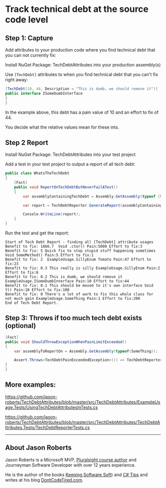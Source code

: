 # Track technical debt at the source code level

## Step 1: Capture

Add attributes to your production code where you find technical debt that you can not currently fix:

Install NuGet Package: TechDebtAttributes into your production assembly(s)


Use `[TechDebt]` attributes to when you find technical debt that you can't fix right away:

```csharp
[TechDebt(10, 44, Description = "This is dumb, we should remove it")]
public interface ISomeDumbInterface
{     
}
```

In the example above, this debt has a pain value of 10 and an effort to fix of 44.

You decide what the relative values mean for these ints.

## Step 2 Report

Install NuGet Package: TechDebtAttributes into your test project

Add a test in your test project to output a report of all tech debt:

```csharp
public class WhatsTheTechDebt
{
	[Fact]
	public void ReportOnTechDebtButNeverFailATest()
	{
		var assemblyContainingTechDebt = Assembly.GetAssembly(typeof (SomeThing));

		var report = TechDebtReporter.GenerateReport(assemblyContainingTechDebt);

		Console.WriteLine(report);
	}
}	
```	
	
Run the test and get the report:	

```	
Start of Tech Debt Report - finding all [TechDebt] attribute usages
Benefit to fix: 1666.7  Void .ctor() Pain:5000 Effort to fix:3
Benefit to fix: 5 Quick fix to stop stupid stuff happening sometimes Void SomeMethod() Pain:5 Effort to fix:1
Benefit to fix: 2  ExampleUsage.SillyEnum Tomato Pain:47 Effort to fix:23
Benefit to fix: 0.3 This really is silly ExampleUsage.SillyEnum Pain:2 Effort to fix:6
Benefit to fix: 0.2 This is dumb, we should remove it ExampleUsage.ISomeDumbInterface Pain:10 Effort to fix:44
Benefit to fix: 0.1 This should be moved to it's own interface Void Y() Pain:10 Effort to fix:100
Benefit to fix: 0 There's a lot of work to fix this whole class for not much gain ExampleUsage.SomeThing Pain:1 Effort to fix:200
End of Tech Debt Report.
```

## Step 3: Throws if too much tech debt exists (optional)

```csharp
[Fact]
public void ShouldThrowExceptionWhenPainLimitExceeded()
{
	var assemblyToReportOn = Assembly.GetAssembly(typeof(SomeThing));

	Assert.Throws<TechDebtPainExceededException>(() => TechDebtReporter.AssertMaxPainNotExceeded(assemblyToReportOn, 1));
}
}
```

## More examples:

https://github.com/jason-roberts/TechDebtAttributes/blob/master/src/TechDebtAttributes/ExampleUsage.Tests/UsingTechDebtAttributesInTests.cs

https://github.com/jason-roberts/TechDebtAttributes/blob/master/src/TechDebtAttributes/TechDebtAttributes.Tests/TechDebtReporterTests.cs


--------

## About Jason Roberts

Jason Roberts is a Microsoft MVP, [Pluralsight course author](http://bit.ly/psjasonroberts) and Journeyman Software Developer with over 12 years experience.

He is the author of the books [Keeping Software Soft](http://keepingsoftwaresoft.com)) and [C# Tips](http://bit.ly/sharpbook) and writes at his blog [DontCodeTired.com](http://dontcodetired.com).
